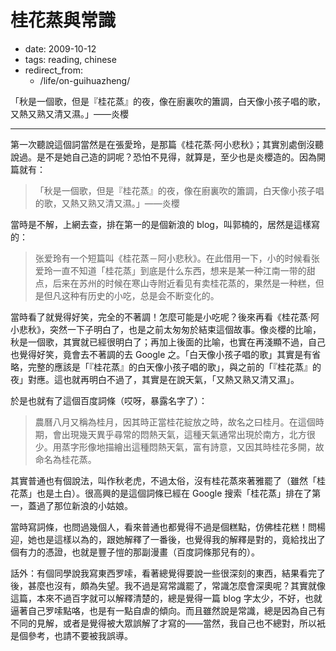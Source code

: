 # 桂花蒸與常識

- date: 2009-10-12
- tags: reading, chinese
- redirect_from:
  - /life/on-guihuazheng/

「秋是一個歌，但是『桂花蒸』的夜，像在廚裏吹的簫調，白天像小孩子唱的歌，又熱又熟又清又濕。」——炎櫻

------------


第一次聽說這個詞當然是在張愛玲，是那篇《桂花蒸·阿小悲秋》；其實別處倒沒聽說過。是不是她自己造的詞呢？恐怕不見得，就算是，至少也是炎櫻造的。因為開篇就有： 

> 「秋是一個歌，但是『桂花蒸』的夜，像在廚裏吹的簫調，白天像小孩子唱的歌，又熱又熟又清又濕。」——炎櫻

當時是不解，上網去查，排在第一的是個新浪的 blog，叫郭楠的，居然是這樣寫的：

> 张爱玲有一个短篇叫《桂花蒸－阿小悲秋》。在此借用一下，小的时候看张爱玲一直不知道「桂花蒸」到底是什么东西，想来是某一种江南一带的甜点，后来在苏州的时候在寒山寺附近看见有卖桂花蒸的，果然是一种糕，但是但凡这种有历史的小吃，总是会不断变化的。

當時看了就覺得好笑，完全的不著調！怎麼可能是小吃呢？後來再看《桂花蒸·阿小悲秋》，突然一下子明白了，也是之前太匆匆於結束這個故事。像炎櫻的比喻，秋是一個歌，其實就已經很明白了；再加上後面的比喻，也實在再淺顯不過，自己也覺得好笑，竟會去不著調的去 Google 之。「白天像小孩子唱的歌」其實是有省略，完整的應該是「『桂花蒸』的白天像小孩子唱的歌」，與之前的「『桂花蒸』的夜」對應。這也就再明白不過了，其實是在說天氣，「又熱又熟又清又濕」。

於是也就有了這個百度詞條（哎呀，暴露名字了）：

> 農曆八月又稱為桂月，因其時正當桂花綻放之時，故名之曰桂月。在這個時期，會出現幾天異乎尋常的悶熱天氣，這種天氣通常出現於南方，北方很少。用蒸字形像地描繪出這種悶熱天氣，富有詩意，又因其時桂花多開，故命名為桂花蒸。

其實普通也有個說法，叫作秋老虎，不過太俗，沒有桂花蒸來著雅罷了（雖然「桂花蒸」也是土白）。很高興的是這個詞條已經在 Google 搜索「桂花蒸」排在了第一，蓋過了那位新浪的小姑娘。

當時寫詞條，也問過幾個人，看來普通也都覺得不過是個糕點，仿佛桂花糕！問楊迎，她也是這樣以為的，跟她解釋了一番後，也覺得我的解釋是對的，竟給找出了個有力的憑證，也就是豐子愷的那副漫畫（百度詞條那兒有的）。

話外：有個同學說我寫東西罗嗦，看著總覺得要說一些很深刻的東西，結果看完了後，甚麼也沒有，頗為失望。我不過是寫常識罷了，常識怎麼會深奧呢？其實就像這篇，本來不過百字就可以解釋清楚的，總是覺得一篇 blog 字太少，不好，也就逼著自己罗嗦點咯，也是有一點自虐的傾向。而且雖然說是常識，總是因為自己有不同的見解，或者是覺得被大眾誤解了才寫的——當然，我自己也不總對，所以衹是個參考，也請不要被我誤導。
